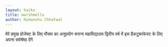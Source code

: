 ```yaml
---
layout: haiku
title: marshmello
author: Himanshu Chhatwal
---
```


मेरे प्रमुख प्रोजेक्ट के लिए मौसम का अनुप्रयोग बनाना
महाविद्यालय द्वितीय वर्ष में
इस हैकटुबरफेस्ट के लिए अपना सर्वश्रेष्ठ देंगे
